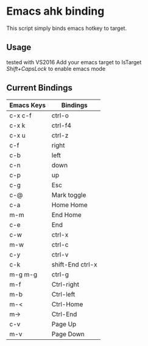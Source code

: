 # Emacs ahk binding
This script simply binds emacs hotkey to target.
## Usage
tested with VS2016
Add your emacs target to IsTarget  
*Shift+CapsLock* to enable emacs mode  
## Current Bindings
| Emacs Keys | Bindings |
|------------|----------|
|c-x c-f     | ctrl-o   |
|c-x k       | ctrl-f4  |
|c-x u       | ctrl-z   |
|c-f         | right    |
|c-b         | left     |
|c-n         | down     |
|c-p         | up       |
|c-g         | Esc      |
|c-@         | Mark toggle  |
|c-a| Home Home  |
|m-m| End Home  |
|c-e| End  |
|c-w| ctrl-x  |
|m-w| ctrl-c  |
|c-y| ctrl-v  |
|c-k| shift-End ctrl-x  |
|m-g m-g| ctrl-g  |
|m-f| Ctrl-right|
|m-b| Ctrl-left|
|m-<| Ctrl-Home|
|m->| Ctrl-End|
|c-v| Page Up|
|m-v| Page Down|